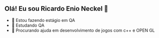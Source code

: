 ## Olá! Eu sou Ricardo Enio Neckel 👋

- 🔭 Estou fazendo estágio em QA 
- 🌱 Estudando QA 
- 🤔 Procurando ajuda em desenvolvimento de jogos com c++ e OPEN GL

